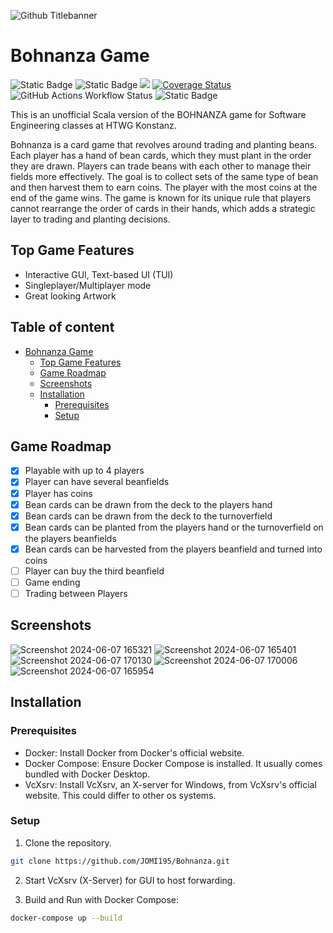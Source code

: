 ![Github Titlebanner](https://github.com/JOMI195/Bohnanza/assets/57303615/9865f1ab-1742-4d8c-8375-c3a7397867fa)

# Bohnanza Game

<p align="left">
  <img alt="Static Badge" src="https://hits.dwyl.com/JOMI195/Bohnanza.svg?style=flat-square">
  <img alt="Static Badge" src="https://img.shields.io/badge/FUN-100_%25-blue">
  <a href="https://app.codacy.com/gh/JOMI195/Bohnanza/dashboard?utm_source=gh&utm_medium=referral&utm_content=&utm_campaign=Badge_grade"><img src="https://app.codacy.com/project/badge/Grade/b881c589a0184f27be3bcf5c08aca157?branch=main"/></a>
  <a href="https://coveralls.io/github/JOMI195/Bohnanza?branch=development">
    <img src="https://coveralls.io/repos/github/JOMI195/Bohnanza/badge.svg?branch=main" alt="Coverage Status">
  </a>
  <img src="https://img.shields.io/github/actions/workflow/status/JOMI195/Bohnanza/scala.yml" alt="GitHub Actions Workflow Status">
  <img alt="Static Badge" src="https://img.shields.io/badge/License-MIT-red">
</p>

This is an unofficial Scala version of the BOHNANZA game for Software Engineering classes at HTWG Konstanz.

Bohnanza is a card game that revolves around trading and planting beans. Each player has a hand of bean cards, which they must plant in the order they are drawn. Players can trade beans with each other to manage their fields more effectively. The goal is to collect sets of the same type of bean and then harvest them to earn coins. The player with the most coins at the end of the game wins. The game is known for its unique rule that players cannot rearrange the order of cards in their hands, which adds a strategic layer to trading and planting decisions.

## Top Game Features

* Interactive GUI, Text-based UI (TUI)
* Singleplayer/Multiplayer mode
* Great looking Artwork

## Table of content
- [Bohnanza Game](#bohnanza-game)
  * [Top Game Features](#top-game-features)
  * [Game Roadmap](#game-roadmap)
  * [Screenshots](#screenshots)
  * [Installation](#installation)
    + [Prerequisites](#prerequisites)
    + [Setup](#setup)

## Game Roadmap
- [x] Playable with up to 4 players
- [x] Player can have several beanfields
- [x] Player has coins
- [x] Bean cards can be drawn from the deck to the players hand
- [x] Bean cards can be drawn from the deck to the turnoverfield
- [x] Bean cards can be planted from the players hand or the turnoverfield on the players beanfields
- [x] Bean cards can be harvested from the players beanfield and turned into coins
- [ ] Player can buy the third beanfield
- [ ] Game ending
- [ ] Trading between Players

## Screenshots
![Screenshot 2024-06-07 165321](https://github.com/JOMI195/Bohnanza/assets/57303615/4f6a1cbc-505c-41bb-9f9e-9b6be469e813)
![Screenshot 2024-06-07 165401](https://github.com/JOMI195/Bohnanza/assets/57303615/f4bf07e2-4b5a-4a91-8ab2-f7d8e92d1015)
![Screenshot 2024-06-07 170130](https://github.com/JOMI195/Bohnanza/assets/57303615/4bb86868-a50f-48a1-8eb8-aa9de905c530)
![Screenshot 2024-06-07 170006](https://github.com/JOMI195/Bohnanza/assets/57303615/ec973a11-b712-46b3-b1b5-bbb1dbf59b4b)
![Screenshot 2024-06-07 165954](https://github.com/JOMI195/Bohnanza/assets/57303615/20dbf9af-9493-4680-b598-803aabd44889)

## Installation
### Prerequisites
- Docker: Install Docker from Docker's official website.
- Docker Compose: Ensure Docker Compose is installed. It usually comes bundled with Docker Desktop.
- VcXsrv: Install VcXsrv, an X-server for Windows, from VcXsrv's official website. This could differ to other os systems.

### Setup
1. Clone the repository.
```bash
git clone https://github.com/JOMI195/Bohnanza.git
```

2. Start VcXsrv (X-Server) for GUI to host forwarding.

3. Build and Run with Docker Compose:
```bash
docker-compose up --build
```

